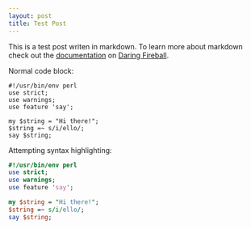```yaml
---
layout: post
title: Test Post
---
```


This is a test post writen in markdown. To learn more about markdown check out the [documentation](http://daringfireball.net/projects/markdown/) on [Daring Fireball](http://daringfireball.net/).

Normal code block:

    #!/usr/bin/env perl
    use strict;
    use warnings;
    use feature 'say';

    my $string = "Hi there!";
    $string =~ s/i/ello/;
    say $string;

Attempting syntax highlighting:

```perl
#!/usr/bin/env perl
use strict;
use warnings;
use feature 'say';

my $string = "Hi there!";
$string =~ s/i/ello/;
say $string;
```

